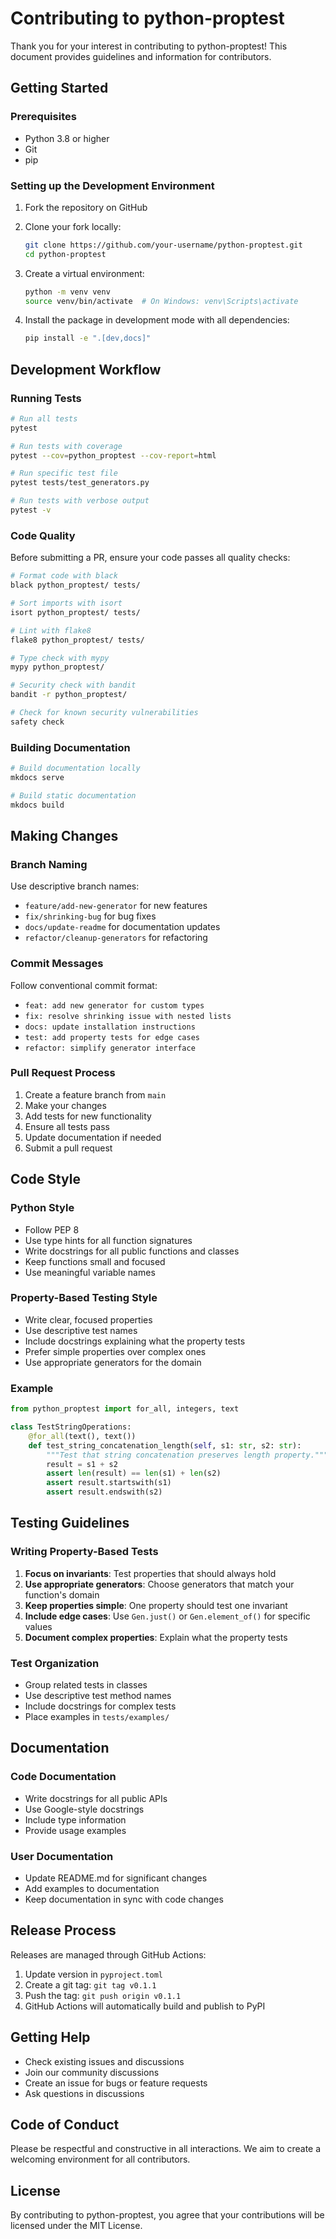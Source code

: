 # Contributing to python-proptest

Thank you for your interest in contributing to python-proptest! This document provides guidelines and information for contributors.

## Getting Started

### Prerequisites

- Python 3.8 or higher
- Git
- pip

### Setting up the Development Environment

1. Fork the repository on GitHub
2. Clone your fork locally:
   ```bash
   git clone https://github.com/your-username/python-proptest.git
   cd python-proptest
   ```

3. Create a virtual environment:
   ```bash
   python -m venv venv
   source venv/bin/activate  # On Windows: venv\Scripts\activate
   ```

4. Install the package in development mode with all dependencies:
   ```bash
   pip install -e ".[dev,docs]"
   ```

## Development Workflow

### Running Tests

```bash
# Run all tests
pytest

# Run tests with coverage
pytest --cov=python_proptest --cov-report=html

# Run specific test file
pytest tests/test_generators.py

# Run tests with verbose output
pytest -v
```

### Code Quality

Before submitting a PR, ensure your code passes all quality checks:

```bash
# Format code with black
black python_proptest/ tests/

# Sort imports with isort
isort python_proptest/ tests/

# Lint with flake8
flake8 python_proptest/ tests/

# Type check with mypy
mypy python_proptest/

# Security check with bandit
bandit -r python_proptest/

# Check for known security vulnerabilities
safety check
```

### Building Documentation

```bash
# Build documentation locally
mkdocs serve

# Build static documentation
mkdocs build
```

## Making Changes

### Branch Naming

Use descriptive branch names:
- `feature/add-new-generator` for new features
- `fix/shrinking-bug` for bug fixes
- `docs/update-readme` for documentation updates
- `refactor/cleanup-generators` for refactoring

### Commit Messages

Follow conventional commit format:
- `feat: add new generator for custom types`
- `fix: resolve shrinking issue with nested lists`
- `docs: update installation instructions`
- `test: add property tests for edge cases`
- `refactor: simplify generator interface`

### Pull Request Process

1. Create a feature branch from `main`
2. Make your changes
3. Add tests for new functionality
4. Ensure all tests pass
5. Update documentation if needed
6. Submit a pull request

## Code Style

### Python Style

- Follow PEP 8
- Use type hints for all function signatures
- Write docstrings for all public functions and classes
- Keep functions small and focused
- Use meaningful variable names

### Property-Based Testing Style

- Write clear, focused properties
- Use descriptive test names
- Include docstrings explaining what the property tests
- Prefer simple properties over complex ones
- Use appropriate generators for the domain

### Example

```python
from python_proptest import for_all, integers, text

class TestStringOperations:
    @for_all(text(), text())
    def test_string_concatenation_length(self, s1: str, s2: str):
        """Test that string concatenation preserves length property."""
        result = s1 + s2
        assert len(result) == len(s1) + len(s2)
        assert result.startswith(s1)
        assert result.endswith(s2)
```

## Testing Guidelines

### Writing Property-Based Tests

1. **Focus on invariants**: Test properties that should always hold
2. **Use appropriate generators**: Choose generators that match your function's domain
3. **Keep properties simple**: One property should test one invariant
4. **Include edge cases**: Use `Gen.just()` or `Gen.element_of()` for specific values
5. **Document complex properties**: Explain what the property tests

### Test Organization

- Group related tests in classes
- Use descriptive test method names
- Include docstrings for complex tests
- Place examples in `tests/examples/`

## Documentation

### Code Documentation

- Write docstrings for all public APIs
- Use Google-style docstrings
- Include type information
- Provide usage examples

### User Documentation

- Update README.md for significant changes
- Add examples to documentation
- Keep documentation in sync with code changes

## Release Process

Releases are managed through GitHub Actions:

1. Update version in `pyproject.toml`
2. Create a git tag: `git tag v0.1.1`
3. Push the tag: `git push origin v0.1.1`
4. GitHub Actions will automatically build and publish to PyPI

## Getting Help

- Check existing issues and discussions
- Join our community discussions
- Create an issue for bugs or feature requests
- Ask questions in discussions

## Code of Conduct

Please be respectful and constructive in all interactions. We aim to create a welcoming environment for all contributors.

## License

By contributing to python-proptest, you agree that your contributions will be licensed under the MIT License.
